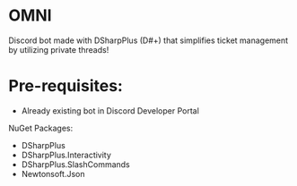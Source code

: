 # OMNI
Discord bot made with DSharpPlus (D#+) that simplifies ticket management by utilizing private threads!

# Pre-requisites:
- Already existing bot in Discord Developer Portal

NuGet Packages:
- DSharpPlus
- DSharpPlus.Interactivity
- DSharpPlus.SlashCommands
- Newtonsoft.Json